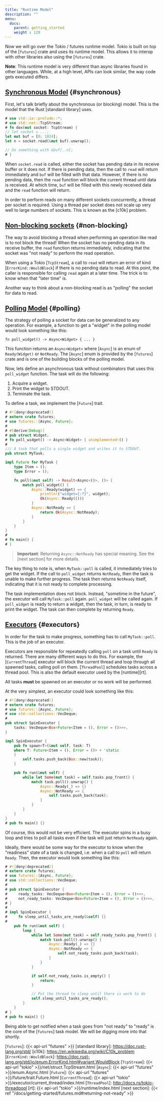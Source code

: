 ```yaml
---
title: "Runtime Model"
description: ""
menu:
  docs:
    parent: getting_started
    weight : 120
---
```


Now we will go over the Tokio / futures runtime model. Tokio is built on top of
the [`futures`] crate and uses its runtime model. This allows it to interop
with other libraries also using the [`futures`] crate.

**Note**: This runtime model is very different than async libraries found in
other languages. While, at a high level, APIs can look similar, the way code
gets executed differs.

## [Synchronous Model](#synchronous) {#synchronous}

First, let's talk briefly about the synchronous (or blocking) model. This is the
model that the Rust [standard library] uses.

```rust
# use std::io::prelude::*;
# use std::net::TcpStream;
# fn dox(mut socket: TcpStream) {
// let socket = ...;
let mut buf = [0; 1024];
let n = socket.read(&mut buf).unwrap();

// Do something with &buf[..n];
# }
```

When `socket.read` is called, either the socket has pending data in its receive
buffer or it does not. If there is pending data, then the call to `read` will
return immediately and `buf` will be filled with that data. However, if there is
no pending data, then the `read` function will block the current thread until
data is received. At which time, `buf` will be filled with this newly received
data and the `read` function will return.

In order to perform reads on many different sockets concurrently, a thread per
socket is required. Using a thread per socket does not scale up very well to
large numbers of sockets. This is known as the [c10k] problem.

## [Non-blocking sockets](#non-blocking) {#non-blocking}

The way to avoid blocking a thread when performing an operation like read is to
not block the thread! When the socket has no pending data in its receive buffer,
the `read` function returns immediately, indicating that the socket was "not
ready" to perform the read operation.

When using a Tokio [`TcpStream`], a call to `read` will return an error of kind
[`ErrorKind::WouldBlock`] if there is no pending data to read. At this point,
the caller is responsible for calling `read` again at a later time. The trick is
to know when that "later time" is.

Another way to think about a non-blocking read is as "polling" the socket for
data to read.

## [Polling Model](#polling) {#polling}

The strategy of polling a socket for data can be generalized to any operation.
For example, a function to get a "widget" in the polling model would look
something like this:

```rust,ignore
fn poll_widget() -> Async<Widget> { ... }
```

This function returns an `Async<Widget>` where [`Async`] is an enum of
`Ready(Widget)` or `NotReady`. The [`Async`] enum is provided by the [`futures`]
crate and is one of the building blocks of the polling model.

Now, lets define an asynchronous task without combinators that uses this
`poll_widget` function. The task will do the following:

1. Acquire a widget.
2. Print the widget to STDOUT.
3. Terminate the task.

To define a task, we implement the [`Future`] trait.

```rust
# #![deny(deprecated)]
# extern crate futures;
# use futures::{Async, Future};
#
# #[derive(Debug)]
# pub struct Widget;
# fn poll_widget() -> Async<Widget> { unimplemented!() }
#
/// A task that polls a single widget and writes it to STDOUT.
pub struct MyTask;

impl Future for MyTask {
    type Item = ();
    type Error = ();

    fn poll(&mut self) -> Result<Async<()>, ()> {
        match poll_widget() {
            Async::Ready(widget) => {
                println!("widget={:?}", widget);
                Ok(Async::Ready(()))
            }
            Async::NotReady => {
                return Ok(Async::NotReady);
            }
        }
    }
}
#
# fn main() {
# }
```

> **Important**: Returning `Async::NotReady` has special meaning. See the [next
> section] for more details.

The key thing to note is, when `MyTask::poll` is called, it immediately tries to
get the widget. If the call to `poll_widget` returns `NotReady`, then the task
is unable to make further progress. The task then returns `NotReady` itself,
indicating that it is not ready to complete processing.

The task implementation does not block. Instead, "sometime in the future", the
executor will call `MyTask::poll` again. `poll_widget` will be called again. If
`poll_widget` is ready to return a widget, then the task, in turn, is ready to
print the widget. The task can then complete by returning `Ready`.

## [Executors](#executors) {#executors}

In order for the task to make progress, something has to call `MyTask::poll`.
This is the job of an executor.

Executors are responsible for repeatedly calling `poll` on a task until `Ready`
is returned. There are many different ways to do this. For example, the
[`CurrentThread`] executor will block the current thread and loop through all
spawned tasks, calling poll on them. [`ThreadPool`] schedules tasks across a thread
pool. This is also the default executor used by the [runtime][rt].

All tasks **must** be spawned on an executor or no work will be performed.

At the very simplest, an executor could look something like this:

```rust
# #![deny(deprecated)]
# extern crate futures;
# use futures::{Async, Future};
# use std::collections::VecDeque;
#
pub struct SpinExecutor {
    tasks: VecDeque<Box<Future<Item = (), Error = ()>>>,
}

impl SpinExecutor {
    pub fn spawn<T>(&mut self, task: T)
    where T: Future<Item = (), Error = ()> + 'static
    {
        self.tasks.push_back(Box::new(task));
    }

    pub fn run(&mut self) {
        while let Some(mut task) = self.tasks.pop_front() {
            match task.poll().unwrap() {
                Async::Ready(_) => {}
                Async::NotReady => {
                    self.tasks.push_back(task);
                }
            }
        }
    }
}
# pub fn main() {}
```

Of course, this would not be very efficient. The executor spins in a busy loop
and tries to poll all tasks even if the task will just return `NotReady` again.

Ideally, there would be some way for the executor to know when the "readiness"
state of a task is changed, i.e.  when a call to `poll` will return `Ready`.
Then, the executor would look something like this:

```rust
# #![deny(deprecated)]
# extern crate futures;
# use futures::{Async, Future};
# use std::collections::VecDeque;
#
# pub struct SpinExecutor {
#     ready_tasks: VecDeque<Box<Future<Item = (), Error = ()>>>,
#     not_ready_tasks: VecDeque<Box<Future<Item = (), Error = ()>>>,
# }
#
# impl SpinExecutor {
#     fn sleep_until_tasks_are_ready(&self) {}
#
    pub fn run(&mut self) {
        loop {
            while let Some(mut task) = self.ready_tasks.pop_front() {
                match task.poll().unwrap() {
                    Async::Ready(_) => {}
                    Async::NotReady => {
                        self.not_ready_tasks.push_back(task);
                    }
                }
            }

            if self.not_ready_tasks.is_empty() {
                return;
            }

            // Put the thread to sleep until there is work to do
            self.sleep_until_tasks_are_ready();
        }
    }
# }
# pub fn main() {}
```

Being able to get notified when a task goes from "not ready" to "ready" is the
core of the [`futures`] task model. We will be digging more into that shortly.

[`futures`]: {{< api-url "futures" >}}
[standard library]: https://doc.rust-lang.org/std/
[c10k]: https://en.wikipedia.org/wiki/C10k_problem
[`ErrorKind::WouldBlock`]: https://doc.rust-lang.org/std/io/enum.ErrorKind.html#variant.WouldBlock
[`TcpStream`]: {{< api-url "tokio" >}}/net/struct.TcpStream.html
[`Async`]: {{< api-url "futures" >}}/enum.Async.html
[`Future`]: {{< api-url "futures" >}}/future/trait.Future.html
[`CurrentThread`]: {{< api-url "tokio" >}}/executor/current_thread/index.html
[`ThreadPool`]: http://docs.rs/tokio-threadpool
[rt]: {{< api-url "tokio" >}}/runtime/index.html
[next section]: {{< ref "/docs/getting-started/futures.md#returning-not-ready" >}}
